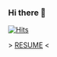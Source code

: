 ### Hi there 👋

<!--
**UOSCS/UOSCS** is a ✨ _special_ ✨ repository because its `README.md` (this file) appears on your GitHub profile.

Here are some ideas to get you started:

- 🔭 I’m currently working on ...
- 🌱 I’m currently learning ...
- 👯 I’m looking to collaborate on ...
- 🤔 I’m looking for help with ...
- 💬 Ask me about ...
- 📫 How to reach me: ...
- 😄 Pronouns: ...
- ⚡ Fun fact: ...
-->

[![Hits](https://hits.seeyoufarm.com/api/count/incr/badge.svg?url=https%3A%2F%2Fgithub.com%2FUOSCS&count_bg=%23BE2B5B&title_bg=%23555555&icon=&icon_color=%23E7E7E7&title=hits&edge_flat=false)](https://hits.seeyoufarm.com)

\> [RESUME](https://s3.us-west-2.amazonaws.com/secure.notion-static.com/f1cc5d41-0b1e-4538-b4f2-616f889071eb/resume.pdf?X-Amz-Algorithm=AWS4-HMAC-SHA256&X-Amz-Content-Sha256=UNSIGNED-PAYLOAD&X-Amz-Credential=AKIAT73L2G45EIPT3X45%2F20211227%2Fus-west-2%2Fs3%2Faws4_request&X-Amz-Date=20211227T031358Z&X-Amz-Expires=86400&X-Amz-Signature=b2e811233c0e6cd565b690cedc4269de655db95403e49469ddab25cad5f23b39&X-Amz-SignedHeaders=host&response-content-disposition=filename%20%3D%22resume.pdf%22&x-id=GetObject) <
